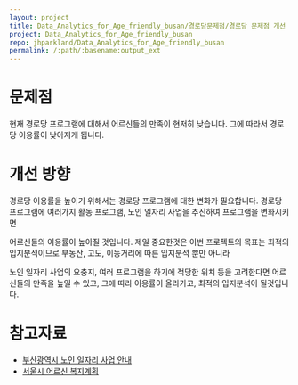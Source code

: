 ```yaml
---
layout: project
title: Data_Analytics_for_Age_friendly_busan/경로당문제점/경로당 문제점 개선 의견
project: Data_Analytics_for_Age_friendly_busan
repo: jhparkland/Data_Analytics_for_Age_friendly_busan
permalink: /:path/:basename:output_ext
---
```


# 문제점
현재 경로당 프로그램에 대해서 어르신들의 만족이 현저히 낮습니다. 그에 따라서 경로당 이용률이 낮아지게 됩니다.

# 개선 방향
경로당 이용률을 높이기 위해서는 경로당 프로그램에 대한 변화가 필요합니다. 경로당 프로그램에 여러가지 활동 프로그램, 노인 일자리 사업을 추진하여 프로그램을 변화시키면 

어르신들의 이용률이 높아질 것입니다. 제일 중요한것은 이번 프로젝트의 목표는 최적의 입지분석이므로 부동산, 고도, 이동거리에 따른 입지분석 뿐만 아니라 

노인 일자리 사업의 요충지, 여러 프로그램을 하기에 적당한 위치 등을 고려한다면 어르신들의 만족을 높일 수 있고, 그에 따라 이용률이 올라가고, 최적의 입지분석이 될것입니다.

# 참고자료
- [부산광역시 노인 일자리 사업 안내](https://www.busan.go.kr/depart/welgrand0201)
- [서울시 어르신 복지계획](https://news.seoul.go.kr/welfare/archives/9417)

